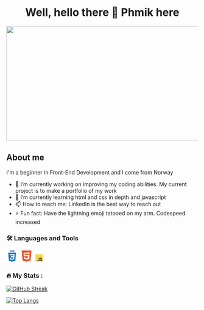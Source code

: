 
<div align="center">
  
  # Well, hello there 👋 Phmik here
  
  <img src="https://media.giphy.com/media/dWesBcTLavkZuG35MI/giphy.gif" width="600" height="300"/>
  
 </div>
 
 ## About me
 
I'm a beginner in Front-End Development and I come from Norway
  
- 🔭 I’m currently working on improving my coding abilities. My current project is to make a portfolio of my work
- 🌱 I’m currently learning html and css in depth and javascript
- 📫 How to reach me: LinkedIn is the best way to reach out
- ⚡ Fun fact: Have the lightning emoji tatooed on my arm. Codespeed increased



### :hammer_and_wrench: Languages and Tools

 <img src="https://github.com/devicons/devicon/blob/master/icons/css3/css3-plain-wordmark.svg"  title="CSS3" alt="CSS" width="30" height="30"/>&nbsp;
 <img src="https://github.com/devicons/devicon/blob/master/icons/html5/html5-original.svg" title="HTML5" alt="HTML" width="30" height="30"/>&nbsp;
 <img src="https://github.com/devicons/devicon/blob/master/icons/javascript/javascript-original.svg" title="JavaScript" alt="JavaScript" width="20" height="20"/>&nbsp;

  ### :fire: My Stats :
  
[![GitHub Streak](https://github-readme-streak-stats.herokuapp.com/?user=Phmik)](https://git.io/streak-stats)
  
[![Top Langs](https://github-readme-stats.vercel.app/api/top-langs/?username=Phmik&layout=compact&theme=vision-friendly-dark)](https://github.com/phmik/github-readme-stats)





